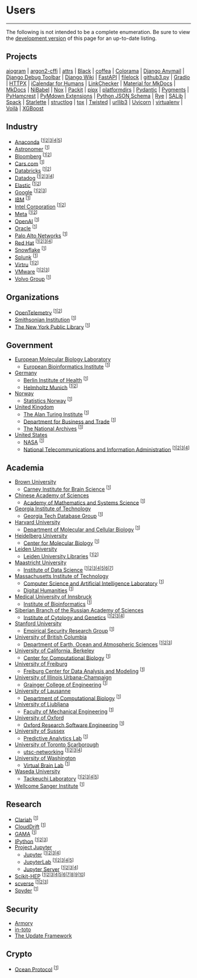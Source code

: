# Users

-----

The following is not intended to be a complete enumeration. Be sure to view the [development version](/dev/community/users/) of this page for an up-to-date listing.

## Projects

[aiogram](https://github.com/aiogram/aiogram/blob/a2e5f9a8b8c994ad65bce05cde9c744760f47c4c/pyproject.toml#L1-L3)
| [argon2-cffi](https://github.com/hynek/argon2-cffi/blob/59c7470af1a65b3b71e18fbf9abeca2cca3d707a/pyproject.toml#L3-L5)
| [attrs](https://github.com/python-attrs/attrs/blob/01413df3db8e64437547f7fa6439a646fa116a98/pyproject.toml#L3-L5)
| [Black](https://github.com/psf/black/blob/f22273a72b3f1c15085f2d4a43e8d785bf48c822/pyproject.toml#L28-L30)
| [coffea](https://github.com/CoffeaTeam/coffea/blob/bab41f66869293f8ba630556f21ac093828788b7/pyproject.toml#L1-L3)
| [Colorama](https://github.com/tartley/colorama/blob/cd653d75be52f4d8c3953eb6942fe597375f8b97/pyproject.toml#L1-L5)
| [Django Anymail](https://github.com/anymail/django-anymail/blob/63e355084c057d60bcce41afa1de315b163b6235/pyproject.toml#L1-L3)
| [Django Debug Toolbar](https://github.com/jazzband/django-debug-toolbar/blob/d04b9d1a666fd6427604c92f86f91380597eae14/pyproject.toml#L1-L5)
| [Django Wiki](https://github.com/django-wiki/django-wiki/blob/1b03661c3fe7260b0eb82565cc3812b96de6b674/pyproject.toml#L1-L3)
| [FastAPI](https://github.com/tiangolo/fastapi/blob/1073062c7f2c48bcc28bcedbdc009c18c171f6fb/pyproject.toml#L1-L3)
| [filelock](https://github.com/tox-dev/filelock/blob/c06aa983616804c349007c7a536c361d0e1a8cff/pyproject.toml#L1-L6)
| [github3.py](https://github.com/sigmavirus24/github3.py/blob/94541f8adee67e39f3061c6b29db3e39cef5ce05/pyproject.toml#L1-L3)
| [Gradio](https://github.com/gradio-app/gradio/blob/f43481c18ac6468fbf30bf9a80981b7eab453961/pyproject.toml#L1-L3)
| [HTTPX](https://github.com/encode/httpx/blob/45b7cfaad3a8987ea35fa5bf092bbdda485444fd/pyproject.toml#L1-L3)
| [iCalendar for Humans](https://github.com/ics-py/ics-py/blob/133a0955f6efbb83ff0eae45ad0bbe6902a8f2f1/pyproject.toml#L61-L63)
| [LinkChecker](https://github.com/linkchecker/linkchecker/blob/de40321b57a2271e90e696b5320c0409faaa895d/pyproject.toml#L29-L34)
| [Material for MkDocs](https://github.com/squidfunk/mkdocs-material/blob/7ca1c1d623b4750d4aaa0cfd673b0ed2c6050c2b/pyproject.toml#L21-L23)
| [MkDocs](https://github.com/mkdocs/mkdocs/blob/65c24c21f0057ec4717d20d14d5fb7af22fe8caf/pyproject.toml#L1-L3)
| [NiBabel](https://github.com/nipy/nibabel/blob/41e6dad45dcd9c0ca85288a43596f2f8e9d938c9/pyproject.toml#L1-L3)
| [Nox](https://github.com/wntrblm/nox/blob/cc710bde9d6a8781833144bac02a5f4581d9eca7/pyproject.toml#L1-L5)
| [Packit](https://github.com/packit/packit/blob/6e286a7b4d0f79cd2a8213a8ae978788be5219c5/pyproject.toml#L1-L3)
| [pipx](https://github.com/pypa/pipx/blob/bc7dd03c4d872c443257685109a650ec3d524814/pyproject.toml#L1-L3)
| [platformdirs](https://github.com/platformdirs/platformdirs/blob/382e961c436f9974e56dc69ce105b6fd8945c343/pyproject.toml#L1-L3)
| [Pydantic](https://github.com/pydantic/pydantic/blob/f341049b9e5538a125751d75b4e44c1609b53df6/pyproject.toml#L1-L3)
| [Pygments](https://github.com/pygments/pygments/blob/0f3ddb3a6e3ed99957fe20aab695446f85835387/pyproject.toml#L1-L3)
| [PyHamcrest](https://github.com/hamcrest/PyHamcrest/blob/07a787207619a7f7d51088d36051a632432a0144/pyproject.toml#L1-L3)
| [PyMdown Extensions](https://github.com/facelessuser/pymdown-extensions/blob/72390ce2d0b40df638e31b75f1f02f45659724de/pyproject.toml#L1-L5)
| [Python JSON Schema](https://github.com/python-jsonschema/jsonschema/blob/afc22f09e74d696ab00be8a711bbc5c2a15327b7/pyproject.toml#L1-L3)
| [Rye](https://github.com/mitsuhiko/rye/blob/92b571bfd42e5748d2e535174d78fc7311a889a3/pyproject.toml#L20-L22)
| [SALib](https://github.com/SALib/SALib/blob/7490a686e959b436f7db9bc9cf6fa4b2e7bfa3fc/pyproject.toml#L1-L3)
| [Spack](https://github.com/spack/spack/blob/7a5e527cab5980cb4732bb3504fab77d75286a19/pyproject.toml#L36-L38)
| [Starlette](https://github.com/encode/starlette/blob/31164e346b9bd1ce17d968e1301c3bb2c23bb418/pyproject.toml#L1-L3)
| [structlog](https://github.com/hynek/structlog/blob/6e2e8c6025fb90484c5e6c5ff2fd3e96a61854cf/pyproject.toml#L3-L5)
| [tox](https://github.com/tox-dev/tox/blob/f2b4a4a6f5e8bbc8f9f0cff3dd5d17c50e874172/pyproject.toml#L1-L3)
| [Twisted](https://github.com/twisted/twisted/blob/960e26bb1f4c67b3f7819553d0c45b25e6db4aae/pyproject.toml#L1-L7)
| [urllib3](https://github.com/urllib3/urllib3/blob/8dda1974ae51839304f8517ab7993006c0d9db2e/pyproject.toml#L3-L5)
| [Uvicorn](https://github.com/encode/uvicorn/blob/ccd1aae48e49dd8c9365600fd79e886efe88be1d/pyproject.toml#L1-L3)
| [virtualenv](https://github.com/pypa/virtualenv/blob/69664d522d98899c21dcf0e88a0af3efcb0c71e7/pyproject.toml#L1-L6)
| [Voilà](https://github.com/voila-dashboards/voila/blob/71292e4124b1f4a6f91c8b4e16ea9ad6b5ef500b/pyproject.toml#L1-L7)
| [XGBoost](https://github.com/dmlc/xgboost/blob/62571b79eb08398a031873c3704da4e9cfd2c301/python-package/pyproject.toml#L1-L6)

## Industry

- [Anaconda](https://www.anaconda.com) <sup>\[[1](https://github.com/ContinuumIO/dask-awkward/blob/105275b1937cce9a80a352af0b200d4e264f27f7/pyproject.toml#L1-L3)|[2](https://github.com/conda-incubator/ensureconda/blob/b20dbcf7166009ff4e9270f35ed75da7afc3db60/pyproject.toml#L1-L3)|[3](https://github.com/conda-incubator/conda-lock/blob/9187487698f9afbb08e131cd585a17bba82ce9f2/pyproject.toml#L1-L3)|[4](https://github.com/conda-incubator/conda-auth/blob/437ca609ea8bf4b8bd91d32dd427abe8294f6a3b/pyproject.toml#L1-L3)|[5](https://github.com/conda/conda-content-trust/blob/f72a50b04126177f37b965c25d02564223b7acf8/pyproject.toml#L1-L6)\]</sup>
- [Astronomer](https://www.astronomer.io) <sup>\[[1](https://github.com/astronomer/astronomer-cosmos/blob/29886492a46cf1dccd4c17a1643010975cb8094a/pyproject.toml#L1-L3)\]</sup>
- [Bloomberg](https://www.bloomberg.com) <sup>\[[1](https://github.com/bloomberg/ipydatagrid/blob/04b73fe67bf33d054e69036fe2794ac72057b105/pyproject.toml#L1-L6)|[2](https://github.com/bloomberg/pytest-memray/blob/4ea6a7608adb0de4572d35768fbd370aee016627/pyproject.toml#L1-L3)\]</sup>
- [Cars.com](https://www.cars.com) <sup>\[[1](https://github.com/carsdotcom/cars-forge/blob/ba14db991a5c7cb3c5adc3a4a364121e43f6aa0e/pyproject.toml#L63-L65)\]</sup>
- [Databricks](https://www.databricks.com) <sup>\[[1](https://github.com/databrickslabs/ucx/blob/80145a4f2b6dccf65c1ad048fdb4d1e2622afa09/pyproject.toml#L1-L3)|[2](https://github.com/databricks-industry-solutions/many-model-forecasting/blob/a9e347b0444354bf836a8f528e4deb547e7bdd05/pyproject.toml#L35-L37)\]</sup>
- [Datadog](https://www.datadoghq.com) <sup>\[[1](https://github.com/DataDog/datadogpy/blob/63d0c01b5bbcb8158cf3ddab153639951ab44945/pyproject.toml#L1-L3)|[2](https://github.com/DataDog/integrations-core/pulls?q=is%3Apr+author%3Aofek+in%3Atitle+Add+pyproject.toml+file)|[3](https://github.com/DataDog/integrations-extras/pulls?q=is%3Apr+author%3Aofek+in%3Atitle+Add+pyproject.toml+file)|[4](https://github.com/DataDog/mkdocs-click/blob/434925323f3bb187595d4c7f6a2c80b790015109/pyproject.toml#L1-L3)\]</sup>
- [Elastic](https://www.elastic.co) <sup>\[[1](https://github.com/elastic/rally/blob/8ba7980bb25b85f25fe20f3fd5dd8e12b9b1214b/pyproject.toml#L1-L3)|[2](https://github.com/elastic/rally-tracks/blob/33840005cd3e2a6191d73a567e5c2c0858169270/pyproject.toml#L1-L3)\]</sup>
- [Google](https://about.google) <sup>\[[1](https://github.com/google/latexify_py/blob/9307e6e70df0d0a5f7d524833a85e2c25ffe66ef/pyproject.toml#L1-L5)|[2](https://github.com/google/gcp_scanner/blob/93dc594a6d920d1aff9bc8fef780a32056c12e27/pyproject.toml#L1-L3)|[3](https://github.com/GoogleCloudPlatform/cloud-build-samples/blob/a66407bc412a2726781f30063923a49bb6789064/python-example-noncontainer-artifacts/pyproject.toml#L1-L3)\]</sup>
- [IBM](https://www.ibm.com) <sup>\[[1](https://github.com/IBM/python-log-router/blob/b0fc624cde262c6faadd5cb2e780e1ed7847f6c2/pyproject.toml#L1-L3)\]</sup>
- [Intel Corporation](https://www.intel.com) <sup>\[[1](https://github.com/intel/neural-compressor/blob/5f6f38b96d45d0253b8de239df51c09b2471a8fb/neural_coder/extensions/neurl_compressor_ext_lab_alibaba/pyproject.toml#L1-L3)|[2](https://github.com/intel/tdx-tools/blob/ba4ba1796f21388d15cb14ecf673747c303ea0ae/utils/ovmfkeyenroll/pyproject.toml#L1-L3)\]</sup>
- [Meta](https://about.facebook.com) <sup>\[[1](https://github.com/facebook/usort/blob/b3d1dc49abac0c06ac29f1ceb332d2b86a50e850/pyproject.toml#L1-L3)|[2](https://github.com/Instagram/Fixit/blob/c95b0ef9f8c02adfd6a541b55f22f0bd6a922706/pyproject.toml#L1-L3)\]</sup>
- [OpenAI](https://openai.com) <sup>\[[1](https://github.com/openai/openai-python/blob/e36956673d9049713c91bca6ce7aebe58638f483/pyproject.toml#L88-L90)\]</sup>
- [Oracle](https://www.oracle.com) <sup>\[[1](https://github.com/oracle/graalpython/blob/9b41424fd80727614878b5903f9d8ae0447bfd4e/graalpy_virtualenv/pyproject.toml#L40-L42)\]</sup>
- [Palo Alto Networks](https://www.paloaltonetworks.com) <sup>\[[1](https://github.com/PaloAltoNetworks/pc-python-integration/blob/a3e29d71c6704dfb07cf85d592dec15a9ea575b7/pyproject.toml#L1-L3)\]</sup>
- [Red Hat](https://www.redhat.com) <sup>\[[1](https://github.com/RedHatQE/wrapanapi/blob/036f85a7fa97b86eee732804f61cfe574c571a6e/pyproject.toml#L1-L3)|[2](https://github.com/RedHatQE/widgetastic.core/blob/c40d7f50f3e55c9ac9f0da1b91a56f89949bbe0c/pyproject.toml#L52-L54)|[3](https://github.com/RedHatQE/widgetastic.patternfly4/blob/5b19fcdc123732639edc8cf715dbe5fc64f3bd28/pyproject.toml#L38-L40)|[4](https://github.com/redhat-developer/devspaces-images/blob/db8de2f54466e37986ce64d96436b566c75b0677/devspaces-udi/build/python/requirements-build.in#L12)\]</sup>
- [Snowflake](https://www.snowflake.com) <sup>\[[1](https://github.com/Snowflake-Labs/snowcli/blob/a8cafe80ef81969655a4391425b0f45c2874d1a4/pyproject.toml#L1-L3)\]</sup>
- [Splunk](https://www.splunk.com) <sup>\[[1](https://github.com/splunk/splunk-mltk-container-docker/blob/e13ae55a4a16ea459092ee9c1e9ba9772cbe6bf2/package-dsdlsupport/pyproject.toml#L1-L3)\]</sup>
- [Virtru](https://www.virtru.com) <sup>\[[1](https://github.com/virtru/access-pdp/blob/46089e8a2ef691b80f92bbd6777bdfbcff1c1671/clients/python/accesspdp/pyproject.toml#L24-L26)|[2](https://github.com/virtru/access-pdp/blob/46089e8a2ef691b80f92bbd6777bdfbcff1c1671/clients/python/attributes/pyproject.toml#L21-L23)\]</sup>
- [VMware](https://www.vmware.com) <sup>\[[1](https://github.com/vmware/versatile-data-kit/blob/f77faec3e9ccd840b6dc6fdc95af8a434e822e71/projects/vdk-plugins/vdk-jupyter/vdk-jupyterlab-extension/pyproject.toml#L1-L3)|[2](https://github.com/vmware/repository-service-tuf-cli/blob/374f1ac0c2a4ada6d7a7c26fba55e811f2998be8/pyproject.toml#L1-L4)|[3](https://github.com/vmware/vhpc-toolkit/blob/b8429bc4753caa302a4fc8bb160cca89e84cfd45/pyproject.toml#L20-L22)\]</sup>
- [Volvo Group](https://www.volvogroup.com) <sup>\[[1](https://github.com/VolvoGroup/dymoval/blob/75261b85635dce594719b01c5fc33ad951ce55b0/pyproject.toml#L1-L3)\]</sup>

## Organizations

- [OpenTelemetry](https://opentelemetry.io) <sup>\[[1](https://github.com/open-telemetry/opentelemetry-python/issues/2884#issuecomment-1229539511)|[2](https://github.com/open-telemetry/opentelemetry-python-contrib/issues/1259#issuecomment-1235028860)\]</sup>
- [Smithsonian Institution](https://www.si.edu) <sup>\[[1](https://github.com/Smithsonian/ngehtutil/blob/02921f3a2ce11eb3f1555a0b9d3b177592d2be37/pyproject.toml#L1-L3)\]</sup>
- [The New York Public Library](https://www.nypl.org) <sup>\[[1](https://github.com/NYPL/python-utils/blob/79b6d1b98d35b318af23c2af2f4f25e2c8162b15/pyproject.toml#L1-L3)\]</sup>

## Government

- [European Molecular Biology Laboratory](https://www.embl.org)
    - [European Bioinformatics Institute](https://www.ebi.ac.uk) <sup>\[[1](https://github.com/MarioniLab/oor_benchmark/blob/9117c354bb780b3cb5a73a30e68aa26fc68efdb5/pyproject.toml#L1-L3)\]</sup>
- [Germany](https://en.wikipedia.org/wiki/Germany)
    - [Berlin Institute of Health](https://www.bihealth.org/en/) <sup>\[[1](https://github.com/BIH-CEI/napkon-string-matching/blob/48d0d0ade9f1f173df9a2881a71412bbe73a006b/pyproject.toml#L25-L27)\]</sup>
    - [Helmholtz Munich](https://www.helmholtz-munich.de/en) <sup>\[[1](https://github.com/theislab/moscot/blob/545d8ac7c6a648931699cddaa757ea47b63d9b5e/pyproject.toml#L1-L3)|[2](https://github.com/theislab/multigrate/blob/1974d5901d2894573acd823c3d4d3c4ba23aba7a/pyproject.toml#L1-L3)\]</sup>
- [Norway](https://en.wikipedia.org/wiki/Norway)
    - [Statistics Norway](https://www.ssb.no/en/) <sup>\[[1](https://github.com/statisticsnorway/dapla-hurtigstart-jupyter-extension/blob/96ac7441c46ed92684a8850df5cc72be15446289/pyproject.toml#L1-L3)\]</sup>
- [United Kingdom](https://en.wikipedia.org/wiki/United_Kingdom)
    - [The Alan Turing Institute](https://www.turing.ac.uk) <sup>\[[1](https://github.com/alan-turing-institute/bureau/blob/6ed1882eaeb2410814549c4ffc2c1860c1acf7ca/build/pyproject.toml#L1-L3)\]</sup>
    - [Department for Business and Trade](https://www.gov.uk/government/organisations/department-for-business-and-trade) <sup>\[[1](https://github.com/uktrade/mirror-git-to-s3/blob/ce38c7c689f5dba1f3c9de4e10b8889afc8e44b7/pyproject.toml#L1-L3)\]</sup>
    - [The National Archives](https://www.nationalarchives.gov.uk) <sup>\[[1](https://github.com/nationalarchives/da-ayr-webapp/blob/1e62d38c0fe14f7d391835c704ba715241affcdb/pyproject.toml#L1-L3)\]</sup>
- [United States](https://en.wikipedia.org/wiki/United_States)
    - [NASA](https://www.nasa.gov) <sup>\[[1](https://github.com/spacetelescope/hstaxe/blob/c6a73c8211c3eac71f0aa6eb4125f5be227ae7c4/pyproject.toml#L1-L3)\]</sup>
    - [National Telecommunications and Information Administration](https://www.ntia.gov) <sup>\[[1](https://github.com/NTIA/scos-tekrsa/blob/73090a737fdc0bd3a6c7c08deb170e00018d9ceb/pyproject.toml#L1-L3)|[2](https://github.com/NTIA/scos-actions/blob/a388aa46d414c7b5e67f76f8982bff2f534014f7/pyproject.toml#L1-L3)|[3](https://github.com/NTIA/tekrsa-api-wrap/blob/edce621075f053809c1640c6197c46bbc6456a10/pyproject.toml#L1-L3)|[4](https://github.com/NTIA/Preselector/pull/10)\]</sup>

## Academia

- [Brown University](https://www.brown.edu)
    - [Carney Institute for Brain Science](https://www.brown.edu/carney/) <sup>\[[1](https://github.com/AutoResearch/sourpea/blob/f3007a58d3e5a647ccfb37fee24e44468d5ec707/pyproject.toml#L1-L3)\]</sup>
- [Chinese Academy of Sciences](https://english.cas.cn)
    - [Academy of Mathematics and Systems Science](http://english.amss.cas.cn) <sup>\[[1](https://github.com/zhanglabtools/ConsTADs/blob/db732cf820569564f933cd290736ad83b9c99dea/pyproject.toml#L1-L3)\]</sup>
- [Georgia Institute of Technology](https://www.gatech.edu)
    - [Georgia Tech Database Group](https://db.cc.gatech.edu) <sup>\[[1](https://github.com/georgia-tech-db/sqlfuzz/blob/e85895dae1c92a223cbc13b12d4a19f297c410ab/pyproject.toml#L1-L3)\]</sup>
- [Harvard University](https://www.harvard.edu)
    - [Department of Molecular and Cellular Biology](https://www.mcb.harvard.edu) <sup>\[[1](https://github.com/Hekstra-Lab/raman-analysis/blob/4b548b5ea935e52a7bd1f0ec8f4a00c822b81ede/pyproject.toml#L2-L4)\]</sup>
- [Heidelberg University](https://www.uni-heidelberg.de)
    - [Center for Molecular Biology](https://www.zmbh.uni-heidelberg.de) <sup>\[[1](https://github.com/anders-biostat/pymetdense/blob/a1d210f2c03d2919b549f2fed1e4db986d01c8d5/pyproject.toml#L1-L3)\]</sup>
- [Leiden University](https://www.universiteitleiden.nl/en)
    - [Leiden University Libraries](https://www.library.universiteitleiden.nl) <sup>\[[1](https://github.com/LeidenUniversityLibrary/maps-tools/blob/d7a9fc683be919d4f5538f6a6c80319558064968/pyproject.toml#L3-L5)|[2](https://github.com/LeidenUniversityLibrary/archminer/blob/61465dc36924ffe593653aa5888a27617c93860e/pyproject.toml#L1-L3)\]</sup>
- [Maastricht University](https://www.maastrichtuniversity.nl)
    - [Institute of Data Science](https://www.maastrichtuniversity.nl/research/institute-data-science) <sup>\[[1](https://github.com/MaastrichtU-IDS/fair-test/blob/9c88c18cb1b0fa8d37336cdd2b7b132cb979a83a/pyproject.toml#L95-L97)|[2](https://github.com/MaastrichtU-IDS/fair-enough-metrics/blob/dad29ef1f99f5e01a76799d909e538565ae2ed4e/pyproject.toml#L50-L52)|[3](https://github.com/MaastrichtU-IDS/cookiecutter-python-package/blob/1eda79b6ca64c27b4b12407464b3c2dc2511af94/%7B%7Bcookiecutter.package_name%7D%7D/pyproject.toml#L70-L72)|[4](https://github.com/MaastrichtU-IDS/translator-openpredict/blob/b6e0f5f5100129d3038618f86e4c2c05d62d51f4/pyproject.toml#L1-L3)|[5](https://github.com/MaastrichtU-IDS/cookiecutter-trapi-predict-kit/blob/a329c6d66c1b96b53e9fd02501c762aee32a69fb/%7B%7Bcookiecutter.package_name%7D%7D/pyproject.toml#L1-L3)|[6](https://github.com/MaastrichtU-IDS/sparql-profiler/blob/ac70a9e8575f9c9769eb1caf140e2f81b136835c/pyproject.toml#L1-L3)|[7](https://github.com/MaastrichtU-IDS/knowledge-collaboratory/blob/8263d69e7b8e485b0aff7e88a3a7aed3cceaa253/backend/pyproject.toml#L1-L3)\]</sup>
- [Massachusetts Institute of Technology](https://www.mit.edu)
    - [Computer Science and Artificial Intelligence Laboratory](https://www.csail.mit.edu) <sup>\[[1](https://github.com/Learning-and-Intelligent-Systems/lisdf/blob/d49a85a3924909f1d10fef40463757b141f47f90/pyproject.toml#L1-L3)\]</sup>
    - [Digital Humanities](https://digitalhumanities.mit.edu) <sup>\[[1](https://github.com/cuthbertLab/music21/blob/5417b3ce6415ab016a39564e21e29799387263e9/pyproject.toml#L1-L5)\]</sup>
- [Medical University of Innsbruck](https://www.i-med.ac.at/mypoint/index.xml.en)
    - [Institute of Bioinformatics](https://icbi.i-med.ac.at) <sup>\[[1](https://github.com/icbi-lab/infercnvpy/blob/12c103f4062860d5d91152222163eb7d22340146/pyproject.toml#L1-L3)\]</sup>
- [Siberian Branch of the Russian Academy of Sciences](https://www.sbras.ru/en/)
    - [Institute of Cytology and Genetics](https://www.icgbio.ru/en/) <sup>\[[1](https://github.com/genomech/FastContext/blob/f8ff7f4bbea9d6d3cdf2e3a361f72e9283b04f67/pyproject.toml#L1-L3)|[2](https://github.com/genomech/exoclasma-index/blob/2e0555c3e86d731f3aa8c978b23b586d3a0c492e/pyproject.toml#L1-L3)|[3](https://github.com/genomech/exoclasma-fastq/blob/80ea3eddf603d2b54bb02b5ada6d275a9436f287/pyproject.toml#L1-L3)|[4](https://github.com/genomech/exoclasma-pipe/blob/fbe365dd9301eec51879ef53b1704be66813bb8b/pyproject.toml#L1-L3)\]</sup>
- [Stanford University](https://www.stanford.edu)
    - [Empirical Security Research Group](https://esrg.stanford.edu/) <sup>\[[1](https://github.com/stanford-esrg/gps/blob/66f803bfd4726cd9d1b3e1724abfd34a36079530/pyproject.toml#L1-L3)\]</sup>
- [University of British Columbia](https://www.ubc.ca)
    - [Department of Earth, Ocean and Atmospheric Sciences](https://www.eoas.ubc.ca) <sup>\[[1](https://github.com/UBC-MOAD/cookiecutter-MOAD-pypkg/blob/75441f962a6e7b87c09bcae031fdfaec3cf75f74/%7B%7Bcookiecutter.package_name%7D%7D/pyproject.toml#L18-L20)|[2](https://github.com/SalishSeaCast/NEMO-Cmd/blob/be5425d49eaf845eaba8f1611455f2de75aa194b/pyproject.toml#L19-L21)|[3](https://github.com/SalishSeaCast/SalishSeaNowcast/blob/1a850c1368b7f3504e5804101647ab481fbe7048/pyproject.toml#L19-L21)\]</sup>
- [University of California, Berkeley](https://www.berkeley.edu)
    - [Center for Computational Biology](https://ccb.berkeley.edu) <sup>\[[1](https://github.com/YosefLab/scib-metrics/blob/4dcbf55d80e21cf141332ba718fc5c0eb012eac1/pyproject.toml#L1-L3)\]</sup>
- [University of Freiburg](https://uni-freiburg.de)
    - [Freiburg Center for Data Analysis and Modeling](https://www.fdm.uni-freiburg.de) <sup>\[[1](https://github.com/Spatial-Systems-Biology-Freiburg/FisInMa/blob/b9c5a980ae03d6f577e17242e6bce7822f665f94/pyproject.toml#L1-L3)\]</sup>
- [University of Illinois Urbana-Champaign](https://illinois.edu)
    - [Grainger College of Engineering](https://grainger.illinois.edu) <sup>\[[1](https://github.com/SPI2Py/SPI2Py/blob/feefd7bb003b42f4790982d68e7e4e5fdb6ca8ad/pyproject.toml#L1-L3)\]</sup>
- [University of Lausanne](https://www.unil.ch/central/en/home.html)
    - [Department of Computational Biology](https://www.unil.ch/dbc/en/home.html) <sup>\[[1](https://github.com/CSOgroup/cellcharter/blob/00b4cd44f13702bd8832ed6705614efda048b7b7/pyproject.toml#L1-L3)\]</sup>
- [University of Ljubljana](https://www.uni-lj.si/eng/)
    - [Faculty of Mechanical Engineering](https://www.uni-lj.si/academies_and_faculties/faculties/2013071111460582/) <sup>\[[1](https://github.com/ladisk/speckle_pattern/blob/055f45b66c7985564a9fa400d8d2f41ddd181d31/pyproject.toml#L1-L3)\]</sup>
- [University of Oxford](https://www.ox.ac.uk)
    - [Oxford Research Software Engineering](https://www.rse.ox.ac.uk) <sup>\[[1](https://github.com/OxfordRSE/oxrse_unit_conv/blob/e4cb7d15bbc8ba4ab7ff816d3bbdfb65fbda3f76/pyproject.toml#L21-L23)\]</sup>
- [University of Sussex](https://www.sussex.ac.uk)
    - [Predictive Analytics Lab](https://wearepal.ai) <sup>\[[1](https://github.com/wearepal/teext/blob/9253c9412b4ca340c42c0b9de0e8ac8f5ccdd0e3/pyproject.toml#L1-L3)\]</sup>
- [University of Toronto Scarborough](https://www.utsc.utoronto.ca/home/)
    - [utsc-networking](https://github.com/utsc-networking) <sup>\[[1](https://github.com/utsc-networking/utsc-tools/blob/02a79d48d133470a4394fced138b40c660cf111c/projects/core/pyproject.toml#L1-L3)|[2](https://github.com/utsc-networking/utsc-tools/blob/02a79d48d133470a4394fced138b40c660cf111c/projects/nautobot/pyproject.toml#L1-L3)|[3](https://github.com/utsc-networking/utsc-tools/blob/02a79d48d133470a4394fced138b40c660cf111c/projects/switchconfig/pyproject.toml#L1-L3)|[4](https://github.com/utsc-networking/utsc-tools/blob/02a79d48d133470a4394fced138b40c660cf111c/projects/scripts/pyproject.toml#L1-L3)\]</sup>
- [University of Washington](https://www.washington.edu)
    - [Virtual Brain Lab](https://github.com/VirtualBrainLab) <sup>\[[1](https://github.com/VirtualBrainLab/ephys-link/blob/ebdf3a1488f1010faa19f22397f10d6be4d29d6f/pyproject.toml#L1-L3)\]</sup>
- [Waseda University](https://www.waseda.jp/top/en/)
    - [Tackeuchi Laboratory](https://www.f.waseda.jp/atacke/) <sup>\[[1](https://github.com/wasedatakeuchilab/python-project-template-hatch/blob/58949ab351d81b67f14aa45abf7c70b87394e2dc/pyproject.toml#L1-L3)|[2](https://github.com/wasedatakeuchilab/webapp-photo-luminescence/blob/864d1019650a2b057f761aa91ed9a6cbe6c1b455/pyproject.toml#L1-L3)|[3](https://github.com/wasedatakeuchilab/tlab-analysis/blob/72f0a710e35613e8996f473a80e5cb6c3f8c523e/pyproject.toml#L1-L3)|[4](https://github.com/wasedatakeuchilab/tlab-pptx/blob/ef331176906447dbbcf33e46f060b60ac3c007c5/pyproject.toml#L1-L3)|[5](https://github.com/wasedatakeuchilab/tlab-google/blob/53ae597611a146c90116b3b9277430832e1d04c9/pyproject.toml#L1-L3)\]</sup>
- [Wellcome Sanger Institute](https://www.sanger.ac.uk) <sup>\[[1](https://github.com/sanger/lab-share-lib/blob/b3290b1922aabc29ac256dc034b8cfcc7b30f143/pyproject.toml#L25-L27)\]</sup>

## Research

- [Clariah](https://www.clariah.nl) <sup>\[[1](https://github.com/CLARIAH/pure3d/blob/3f93d62cb1f5223836c9ebf4c058e6f491de71b9/pyproject.toml#L1-L3)\]</sup>
- [CloudDrift](https://cloud-drift.github.io/clouddrift/) <sup>\[[1](https://github.com/Cloud-Drift/clouddrift/blob/5e654569c869a027fe0a486f06917b358837d41e/pyproject.toml#L1-L3)\]</sup>
- [GAMA](https://gama-platform.org) <sup>\[[1](https://github.com/gama-platform/Gama-client-python/blob/d9fecae0dff9050f39a011c4f4bdb02f5137b241/pyproject.toml#L1-L3)\]</sup>
- [IPython](https://ipython.org) <sup>\[[1](https://github.com/ipython/ipykernel/blob/dd0a9863e07c1d49f5aaf72c0c62670acee71b55/pyproject.toml#L1-L3)|[2](https://github.com/ipython/ipyparallel/blob/06f5d3df1f6e858a83c3af29438ae6d5af801267/pyproject.toml#L1-L6)|[3](https://github.com/ipython/traitlets/blob/ac13bbb885c275fd446f85a9d2e74d8058c2b3c1/pyproject.toml#L1-L3)\]</sup>
- [Project Jupyter](https://jupyter.org)
    - [Jupyter](https://github.com/jupyter) <sup>\[[1](https://github.com/jupyter/notebook/blob/b9bab689c9a2f33eb3b2cca1383c2d99baa7a2e8/pyproject.toml#L1-L3)|[2](https://github.com/jupyter/jupyter_core/blob/2a6fb6d2b28ca712268eee15d7b907a3a73271d8/pyproject.toml#L1-L3)|[3](https://github.com/jupyter/jupyter_client/blob/e526895a29e0331a167167070b1603f20a4b2840/pyproject.toml#L1-L3)|[4](https://github.com/jupyter/nbconvert/blob/af70c9fa83bee4d0c92e06b4ede4ef5ea7c920b0/pyproject.toml#L1-L3)\]</sup>
    - [JupyterLab](https://github.com/jupyterlab) <sup>\[[1](https://github.com/jupyterlab/hatch_jupyter_builder)|[2](https://github.com/jupyterlab/jupyterlab/pull/12606)|[3](https://github.com/jupyterlab/maintainer-tools/blob/0e95a837469f5325e5a840bd194fe8273087d2f6/pyproject.toml#L1-L3)|[4](https://github.com/jupyterlab/pytest-check-links/blob/b07e705d590e9fce22dc21191018f4f72ec7215b/pyproject.toml#L1-L3)|[5](https://github.com/jupyterlab/extension-cookiecutter-js/pull/41)\]</sup>
    - [Jupyter Server](https://github.com/jupyter-server) <sup>\[[1](https://github.com/jupyter-server/jupyter_server/blob/061d846fbd0cf2f0be50d12c4a15feffd3214774/pyproject.toml#L1-L3)|[2](https://github.com/jupyter-server/enterprise_gateway/blob/b45a81ae70680be7f8e0d1e3daed1df3063667fa/pyproject.toml#L1-L3)|[3](https://github.com/jupyter-server/jupyter_server_terminals/blob/4b32ceb34b9b6ae9c677424cc65c9c3bfe243719/pyproject.toml#L1-L3)|[4](https://github.com/jupyter-server/synchronizer/blob/5809e9ffd188beff743874a434884662867bb573/pyproject.toml#L1-L3)\]</sup>
- [Scikit-HEP](https://scikit-hep.org) <sup>\[[1](https://github.com/scikit-hep/uproot-browser/blob/f41ce3f3887057f5ec9a6cd164c3c41d1ec3d633/pyproject.toml#L1-L3)|[2](https://github.com/scikit-hep/uhi/blob/95ad870218a6fd7f2ab02f3d2b5c421e93a1f03f/pyproject.toml#L1-L3)|[3](https://github.com/scikit-hep/repo-review/blob/007026a62c6c61914ec49e111be587104f59b8ae/pyproject.toml#L1-L3)|[4](https://github.com/scikit-hep/hist/blob/768ea7de75f20c06caa6ded72d70bd132e4c9467/pyproject.toml#L1-L3)|[5](https://github.com/scikit-hep/vector/blob/cac88a2e0f1c4bf7bceaafbea6e234b3147e3ca3/pyproject.toml#L1-L6)|[6](https://github.com/scikit-hep/uproot5/blob/f9213e0f8c29435890e5aa72e336330bb7a785fe/pyproject.toml#L1-L5)|[7](https://github.com/scikit-hep/particle/blob/723c1618c7058feb0a914a6738d8b8018a5df1bd/pyproject.toml#L1-L3)|[8](https://github.com/scikit-hep/hepunits/blob/bd1302cbb85ed486c057f8b078ad4e026d65bb1c/pyproject.toml#L1-L3)|[9](https://github.com/scikit-hep/decaylanguage/blob/eae09aee69acef2d1c19f55665c5ca8b28588e01/pyproject.toml#L1-L6)|[10](https://github.com/scikit-hep/pyhf/blob/efbf201b57345063afec66c254aace3148f1f055/pyproject.toml#L1-L3)\]</sup>
- [scverse](https://scverse.org) <sup>\[[1](https://github.com/scverse/spatialdata-io/blob/15c395de859d6d06e5032016c9406acae5cac454/pyproject.toml#L1-L3)|[2](https://github.com/scverse/spatialdata-notebooks/blob/2b539a1d23b06b509a46a6bf3cb6594f1952f830/pyproject.toml#L1-L3)|[3](https://github.com/scverse/cookiecutter-scverse/blob/2892e1ddf0dd558cb9b547b47a7c2d0a156c9ef1/%7B%7Bcookiecutter.project_name%7D%7D/pyproject.toml#L1-L3)\]</sup>
- [Spyder](https://www.spyder-ide.org) <sup>\[[1](https://github.com/spyder-ide/envs-manager/blob/9c487532cbb4804c94d7cf23dcec9404b2a1c7ec/pyproject.toml#L1-L3)\]</sup>

## Security

- [Armory](https://github.com/twosixlabs/armory/blob/330caa23d54ce82886606810f103ce1a0eec98ce/pyproject.toml#L129-L134)
- [in-toto](https://github.com/in-toto/in-toto/blob/2768904b8a3892529aba8f8a605461fd178d9a58/pyproject.toml#L1-L3)
- [The Update Framework](https://github.com/theupdateframework/python-tuf/blob/72424a958b60817155fcacfed1216163790b26f7/pyproject.toml#L2-L4)

## Crypto

- [Ocean Protocol](https://oceanprotocol.com) <sup>\[[1](https://github.com/oceanprotocol/pybundlr/blob/484c755d96be2da35cda83f01861745867cdb2d4/pyproject.toml#L1-L6)\]</sup>
